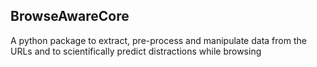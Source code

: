 ## BrowseAwareCore

A python package to extract, pre-process and manipulate data from the URLs and to scientifically predict distractions while browsing
